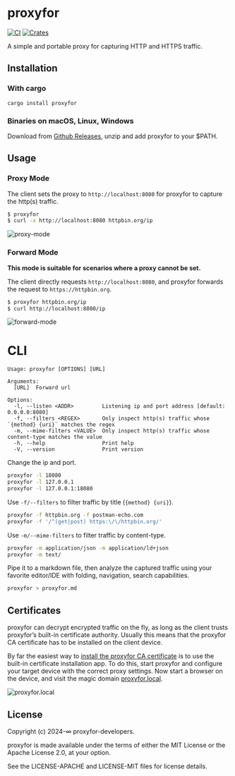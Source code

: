 # proxyfor

[![CI](https://github.com/sigoden/proxyfor/actions/workflows/ci.yaml/badge.svg)](https://github.com/sigoden/proxyfor/actions/workflows/ci.yaml)
[![Crates](https://img.shields.io/crates/v/proxyfor.svg)](https://crates.io/crates/proxyfor)

A simple and portable proxy for capturing HTTP and HTTPS traffic.

## Installation

### With cargo

```
cargo install proxyfor
```

### Binaries on macOS, Linux, Windows

Download from [Github Releases](https://github.com/sigoden/proxyfor/releases), unzip and add proxyfor to your $PATH.

## Usage

### Proxy Mode

The client sets the proxy to `http://localhost:8080` for proxyfor to capture the http(s) traffic.

```sh
$ proxyfor
$ curl -x http://localhost:8080 httpbin.org/ip
```

![proxy-mode](https://github.com/sigoden/proxyfor/assets/4012553/3649172b-5f8c-40ee-8600-d965eeecc924)

### Forward Mode

**This mode is suitable for scenarios where a proxy cannot be set.**

The client directly requests `http://localhost:8080`, and proxyfor forwards the request to `https://httpbin.org`.

```sh
$ proxyfor httpbin.org/ip
$ curl http://localhost:8080/ip
```

![forward-mode](https://github.com/sigoden/proxyfor/assets/4012553/74e54b98-92fb-45bb-8d87-3f18e3596a00)

# CLI

```
Usage: proxyfor [OPTIONS] [URL]

Arguments:
  [URL]  Forward url

Options:
  -l, --listen <ADDR>         Listening ip and port address [default: 0.0.0.0:8080]
  -f, --filters <REGEX>       Only inspect http(s) traffic whose `{method} {uri}` matches the regex
  -m, --mime-filters <VALUE>  Only inspect http(s) traffic whose content-type matches the value
  -h, --help                  Print help
  -V, --version               Print version
```

Change the ip and port.

```sh
proxyfor -l 18080
proxyfor -l 127.0.0.1
proxyfor -l 127.0.0.1:18080
```

Use `-f/--filters` to filter traffic by title (`{method} {uri}`).

```sh
proxyfor -f httpbin.org -f postman-echo.com
proxyfor -f '/^(get|post) https:\/\/httpbin.org/'       
```

Use `-m/--mime-filters` to filter traffic by content-type.

```sh
proxyfor -m application/json -m application/ld+json
proxyfor -m text/
```

Pipe it to a markdown file, then analyze the captured traffic using your favorite editor/IDE with folding, navigation, search capabilities.

```sh
proxyfor > proxyfor.md
```

## Certificates

proxyfor can decrypt encrypted traffic on the fly, as long as the client trusts proxyfor’s built-in certificate authority. Usually this means that the proxyfor CA certificate has to be installed on the client device.

By far the easiest way to [install the proxyfor CA certificate](./assets/install-certificate.md) is to use the built-in certificate installation app.
To do this, start proxyfor and configure your target device with the correct proxy settings.
Now start a browser on the device, and visit the magic domain [proxyfor.local](http://proxyfor.local).

![proxyfor.local](https://github.com/sigoden/proxyfor/assets/4012553/a5276872-8ab1-4794-9e97-ac7038ca5e4a)

## License

Copyright (c) 2024-∞ proxyfor-developers.

proxyfor is made available under the terms of either the MIT License or the Apache License 2.0, at your option.

See the LICENSE-APACHE and LICENSE-MIT files for license details.